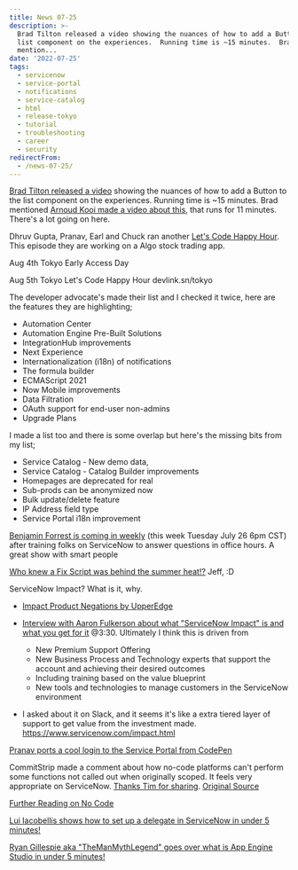 ```yaml
---
title: News 07-25
description: >-
  Brad Tilton released a video showing the nuances of how to add a Button to the
  list component on the experiences.  Running time is ~15 minutes.  Brad
  mention...
date: '2022-07-25'
tags:
  - servicenow
  - service-portal
  - notifications
  - service-catalog
  - html
  - release-tokyo
  - tutorial
  - troubleshooting
  - career
  - security
redirectFrom:
  - /news-07-25/
---
```


[Brad Tilton released a video](https://www.youtube.com/watch?v=lTDa8nFRvmU) showing the nuances of how to add a Button to the list component on the experiences.  Running time is ~15 minutes.  Brad mentioned [Arnoud Kooi made a video about this](https://www.youtube.com/watch?v=C8KDDHUvNO8), that runs for 11 minutes.  There's a lot going on here.  

Dhruv Gupta, Pranav, Earl and Chuck ran another [Let's Code Happy Hour](https://www.youtube.com/watch?v=GAxx2gQ56vE). This episode they are working on a Algo stock trading app.

Aug 4th Tokyo Early Access Day

Aug 5th Tokyo Let's Code Happy Hour devlink.sn/tokyo

The developer advocate's made their list and I checked it twice, here are the features they are highlighting;

* Automation Center
* Automation Engine Pre-Built Solutions
* IntegrationHub improvements
* Next Experience
* Internationalization (i18n) of notifications
* The formula builder
* ECMAScript 2021
* Now Mobile improvements
* Data Filtration
* OAuth support for end-user non-admins
* Upgrade Plans

I made a list too and there is some overlap but here's the missing bits from my list;

* Service Catalog - New demo data, 
* Service Catalog - Catalog Builder improvements
* Homepages are deprecated for real
* Sub-prods can be anonymized now
* Bulk update/delete feature
* IP Address field type
* Service Portal i18n improvement

[Benjamin Forrest is coming in weekly](https://www.linkedin.com/video/event/urn:li:ugcPost:6956791716175650817/) (this week Tuesday July 26 6pm CST) after training folks on ServiceNow to answer questions in office hours.  A great show with smart people  

[Who knew a Fix Script was behind the summer heat!?](https://www.linkedin.com/posts/portalguru_heat-wave-activity-6955567768922460162-pi98?utm_source=linkedin_share&utm_medium=member_desktop_web)  Jeff, :D 

ServiceNow Impact? What is it, why.

* [Impact Product Negations by UpperEdge](https://www.linkedin.com/posts/adam-mansfield_servicenow-impact-negotiations-key-contract-activity-6955228494238785538-OHeU?utm_source=linkedin_share&utm_medium=member_desktop_web)
* [Interview with Aaron Fulkerson about what "ServiceNow Impact" is and what you get for it](https://podcasts.apple.com/gb/podcast/an-introduction-to-impact/id1593700332) @3:30.  Ultimately I think this is driven from 

  * New Premium Support Offering
  * New Business Process and Technology experts that support the account and achieving their desired outcomes
  * Including training based on the value blueprint
  * New tools and technologies to manage customers in the ServiceNow environment
* I asked about it on Slack, and it seems it's like a extra tiered layer of support to get value from the investment made.  <https://www.servicenow.com/impact.html>  

[Pranav ports a cool login to the Service Portal from CodePen](https://www.linkedin.com/posts/pranav-he-him-604802148_servicenow-servicenowdeveloper-activity-6956982468939849728-VHfL?utm_source=linkedin_share&utm_medium=member_desktop_web)

CommitStrip made a comment about how no-code platforms can't perform some functions not called out when originally scoped.  It feels very appropriate on ServiceNow.  [Thanks Tim for sharing](https://www.linkedin.com/posts/sn-timw_servicenow-developer-nocode-activity-6956972939963490304-DL-q?utm_source=linkedin_share&utm_medium=member_desktop_web).  [Original Source](https://www.commitstrip.com/en/2020/10/07/the-no-code-dream/?)

[Further Reading on No Code](https://www.indiehackers.com/post/is-no-code-really-an-option-e48f0d1f2d)

[Lui Iacobellis shows how to set up a delegate in ServiceNow in under 5 minutes!](https://www.youtube.com/watch?v=EvuL3NZBRwA)

[Ryan Gillespie aka "TheManMythLegend" goes over what is App Engine Studio in under 5 minutes!](https://www.youtube.com/watch?v=XDX6gpXZo2g)